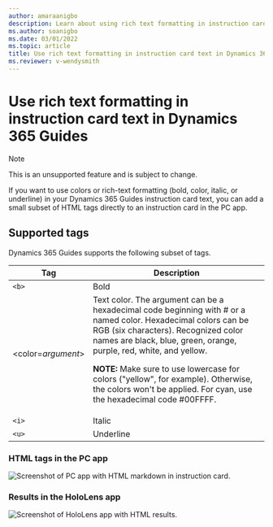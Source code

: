 ```yaml
---
author: amaraanigbo
description: Learn about using rich text formatting in instruction card text for Dynamics 365 Guides
ms.author: soanigbo
ms.date: 03/01/2022
ms.topic: article
title: Use rich text formatting in instruction card text in Dynamics 365 Guides
ms.reviewer: v-wendysmith
---
```


# Use rich text formatting in instruction card text in Dynamics 365 Guides

> [!NOTE]
> This is an unsupported feature and is subject to change.

If you want to use colors or rich-text formatting (bold, color, italic, or underline) in your Dynamics 365 Guides instruction card text, you can add a small subset of HTML tags directly to an instruction card in the PC app.

## Supported tags

Dynamics 365 Guides supports the following subset of tags.

|Tag|Description|
|--------------|---------------------------------------------------------------------------------------|
|``<b>``|Bold|
|<color=*argument*>|Text color. The argument can be a hexadecimal code beginning with # or a named color. Hexadecimal colors can be RGB (six characters). Recognized color names are black, blue, green, orange, purple, red, white, and yellow.<p><p>**NOTE:** Make sure to use lowercase for colors ("yellow", for example). Otherwise, the colors won't be applied. For cyan, use the hexadecimal code #00FFFF.|
|``<i>``|Italic|
|``<u>``|Underline|

### HTML tags in the PC app

![Screenshot of PC app with HTML markdown in instruction card.](media/HTML-pc-app.jpg "Screenshot of PC app with HTML markdown in instruction card")

### Results in the HoloLens app

![Screenshot of HoloLens app with HTML results.](media/html-hololens-app.jpg "Screenshot of HoloLens app with HTML results")
